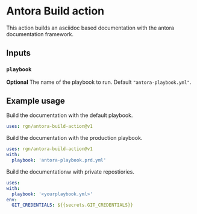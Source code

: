 # Antora Build action

This action builds an asciidoc based documentation with the antora documentation framework.

## Inputs

### `playbook`

**Optional** The name of the playbook to run. Default `"antora-playbook.yml"`.

## Example usage

Build the documentation with the default playbook.

``` yml
uses: rgn/antora-build-action@v1
```

Build the documentation with the production playbook.

``` yml
uses: rgn/antora-build-action@v1
with:
  playbook: 'antora-playbook.prd.yml'
```

Build the documentationw with private repostiories.

``` yml
uses:
with:
  playbook: '<yourplaybook.yml>'
env:
  GIT_CREDENTIALS: ${{secrets.GIT_CREDENTIALS}}
```
